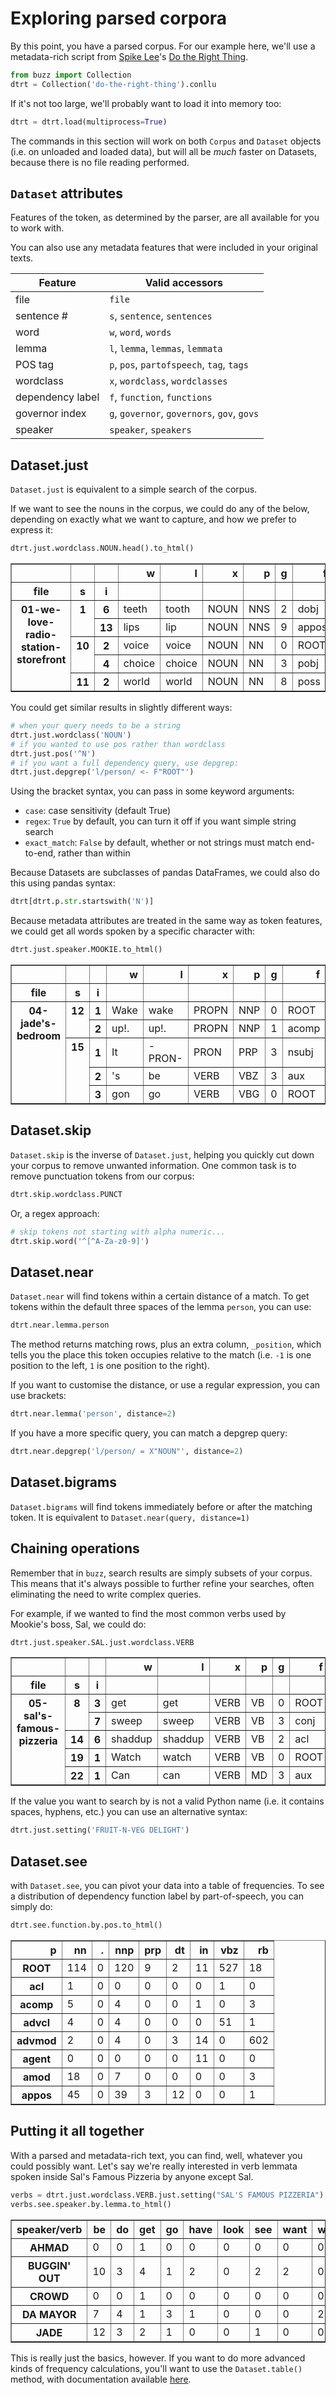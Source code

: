 # Exploring parsed corpora

By this point, you have a parsed corpus. For our example here, we'll use a metadata-rich script from [Spike Lee](https://en.wikipedia.org/wiki/Spike_Lee)'s [Do the Right Thing](https://en.wikipedia.org/wiki/Do_the_Right_Thing).

```python
from buzz import Collection
dtrt = Collection('do-the-right-thing').conllu
```

If it's not too large, we'll probably want to load it into memory too:

```python
dtrt = dtrt.load(multiprocess=True)
```

The commands in this section will work on both `Corpus` and `Dataset` objects (i.e. on unloaded and loaded data), but will all be *much* faster on Datasets, because there is no file reading performed.

## `Dataset` attributes

Features of the token, as determined by the parser, are all available for you to work with.

You can also use any metadata features that were included in your original texts.

| Feature | Valid accessors
|-------|---------------------------|
| file  | `file`            |
| sentence # | `s`, `sentence`, `sentences` | 
| word  | `w`, `word`, `words`            |
| lemma | `l`, `lemma`, `lemmas`, `lemmata` |
| POS tag | `p`, `pos`, `partofspeech`, `tag`, `tags` |
| wordclass | `x`, `wordclass`, `wordclasses` |
| dependency label | `f`, `function`, `functions` |
| governor index | `g`, `governor`, `governors`, `gov`, `govs` |
| speaker | `speaker`, `speakers` | 


## Dataset.just

`Dataset.just` is equivalent to a simple search of the corpus.

If we want to see the nouns in the corpus, we could do any of the below, depending on exactly what we want to capture, and how we prefer to express it:

```python
dtrt.just.wordclass.NOUN.head().to_html()
```

<table border="1" class="dataframe">
  <thead>
    <tr style="text-align: right;">
      <th></th>
      <th></th>
      <th></th>
      <th>w</th>
      <th>l</th>
      <th>x</th>
      <th>p</th>
      <th>g</th>
      <th>f</th>
    </tr>
    <tr>
      <th>file</th>
      <th>s</th>
      <th>i</th>
      <th></th>
      <th></th>
      <th></th>
      <th></th>
      <th></th>
      <th></th>
    </tr>
  </thead>
  <tbody>
    <tr>
      <th rowspan="5" valign="top">01-we-love-radio-station-storefront</th>
      <th rowspan="2" valign="top">1</th>
      <th>6</th>
      <td>teeth</td>
      <td>tooth</td>
      <td>NOUN</td>
      <td>NNS</td>
      <td>2</td>
      <td>dobj</td>
    </tr>
    <tr>
      <th>13</th>
      <td>lips</td>
      <td>lip</td>
      <td>NOUN</td>
      <td>NNS</td>
      <td>9</td>
      <td>appos</td>
    </tr>
    <tr>
      <th rowspan="2" valign="top">10</th>
      <th>2</th>
      <td>voice</td>
      <td>voice</td>
      <td>NOUN</td>
      <td>NN</td>
      <td>0</td>
      <td>ROOT</td>
    </tr>
    <tr>
      <th>4</th>
      <td>choice</td>
      <td>choice</td>
      <td>NOUN</td>
      <td>NN</td>
      <td>3</td>
      <td>pobj</td>
    </tr>
    <tr>
      <th>11</th>
      <th>2</th>
      <td>world</td>
      <td>world</td>
      <td>NOUN</td>
      <td>NN</td>
      <td>8</td>
      <td>poss</td>
    </tr>
  </tbody>
</table>

You could get similar results in slightly different ways:

```python
# when your query needs to be a string
dtrt.just.wordclass('NOUN')
# if you wanted to use pos rather than wordclass
dtrt.just.pos('^N')
# if you want a full dependency query, use depgrep:
dtrt.just.depgrep('l/person/ <- F"ROOT"')
```

Using the bracket syntax, you can pass in some keyword arguments:

* `case`: case sensitivity (default True)
* `regex`: `True` by default, you can turn it off if you want simple string search
* `exact_match`: `False` by default, whether or not strings must match end-to-end, rather than within

Because Datasets are subclasses of pandas DataFrames, we could also do this using pandas syntax:

```python
dtrt[dtrt.p.str.startswith('N')]
```

Because metadata attributes are treated in the same way as token features, we could get all words spoken by a specific character with:

```python
dtrt.just.speaker.MOOKIE.to_html()
```

<table border="1" class="dataframe">
  <thead>
    <tr style="text-align: right;">
      <th></th>
      <th></th>
      <th></th>
      <th>w</th>
      <th>l</th>
      <th>x</th>
      <th>p</th>
      <th>g</th>
      <th>f</th>
    </tr>
    <tr>
      <th>file</th>
      <th>s</th>
      <th>i</th>
      <th></th>
      <th></th>
      <th></th>
      <th></th>
      <th></th>
      <th></th>
    </tr>
  </thead>
  <tbody>
    <tr>
      <th rowspan="5" valign="top">04-jade's-bedroom</th>
      <th rowspan="2" valign="top">12</th>
      <th>1</th>
      <td>Wake</td>
      <td>wake</td>
      <td>PROPN</td>
      <td>NNP</td>
      <td>0</td>
      <td>ROOT</td>
    </tr>
    <tr>
      <th>2</th>
      <td>up!.</td>
      <td>up!.</td>
      <td>PROPN</td>
      <td>NNP</td>
      <td>1</td>
      <td>acomp</td>
    </tr>
    <tr>
      <th rowspan="3" valign="top">15</th>
      <th>1</th>
      <td>It</td>
      <td>-PRON-</td>
      <td>PRON</td>
      <td>PRP</td>
      <td>3</td>
      <td>nsubj</td>
    </tr>
    <tr>
      <th>2</th>
      <td>'s</td>
      <td>be</td>
      <td>VERB</td>
      <td>VBZ</td>
      <td>3</td>
      <td>aux</td>
    </tr>
    <tr>
      <th>3</th>
      <td>gon</td>
      <td>go</td>
      <td>VERB</td>
      <td>VBG</td>
      <td>0</td>
      <td>ROOT</td>
    </tr>
  </tbody>
</table>


## Dataset.skip

`Dataset.skip` is the inverse of `Dataset.just`, helping you quickly cut down your corpus to remove unwanted information. One common task is to remove punctuation tokens from our corpus:

```python
dtrt.skip.wordclass.PUNCT
```

Or, a regex approach:

```python
# skip tokens not starting with alpha numeric...
dtrt.skip.word('^[^A-Za-z0-9]')
```

## Dataset.near

`Dataset.near` will find tokens within a certain distance of a match. To get tokens within the default three spaces of the lemma `person`, you can use:

```python
dtrt.near.lemma.person
```

The method returns matching rows, plus an extra column, `_position`, which tells you the place this token occupies relative to the match (i.e. `-1` is one position to the left, `1` is one position to the right).

If you want to customise the distance, or use a regular expression, you can use brackets:

```python
dtrt.near.lemma('person', distance=2)
```

If you have a more specific query, you can match a depgrep query:

```python
dtrt.near.depgrep('l/person/ = X"NOUN"', distance=2)
```

## Dataset.bigrams

`Dataset.bigrams` will find tokens immediately before or after the matching token. It is equivalent to `Dataset.near(query, distance=1)`

## Chaining operations

Remember that in `buzz`, search results are simply subsets of your corpus. This means that it's always possible to further refine your searches, often eliminating the need to write complex queries.

For example, if we wanted to find the most common verbs used by Mookie's boss, Sal, we could do:

```python
dtrt.just.speaker.SAL.just.wordclass.VERB
```

<table border="1" class="dataframe">
  <thead>
    <tr style="text-align: right;">
      <th></th>
      <th></th>
      <th></th>
      <th>w</th>
      <th>l</th>
      <th>x</th>
      <th>p</th>
      <th>g</th>
      <th>f</th>
    </tr>
    <tr>
      <th>file</th>
      <th>s</th>
      <th>i</th>
      <th></th>
      <th></th>
      <th></th>
      <th></th>
      <th></th>
      <th></th>
    </tr>
  </thead>
  <tbody>
    <tr>
      <th rowspan="5" valign="top">05-sal's-famous-pizzeria</th>
      <th rowspan="2" valign="top">8</th>
      <th>3</th>
      <td>get</td>
      <td>get</td>
      <td>VERB</td>
      <td>VB</td>
      <td>0</td>
      <td>ROOT</td>
    </tr>
    <tr>
      <th>7</th>
      <td>sweep</td>
      <td>sweep</td>
      <td>VERB</td>
      <td>VB</td>
      <td>3</td>
      <td>conj</td>
    </tr>
    <tr>
      <th>14</th>
      <th>6</th>
      <td>shaddup</td>
      <td>shaddup</td>
      <td>VERB</td>
      <td>VB</td>
      <td>2</td>
      <td>acl</td>
    </tr>
    <tr>
      <th>19</th>
      <th>1</th>
      <td>Watch</td>
      <td>watch</td>
      <td>VERB</td>
      <td>VB</td>
      <td>0</td>
      <td>ROOT</td>
    </tr>
    <tr>
      <th>22</th>
      <th>1</th>
      <td>Can</td>
      <td>can</td>
      <td>VERB</td>
      <td>MD</td>
      <td>3</td>
      <td>aux</td>
    </tr>
  </tbody>
</table>

If the value you want to search by is not a valid Python name (i.e. it contains spaces, hyphens, etc.) you can use an alternative syntax:

```python
dtrt.just.setting('FRUIT-N-VEG DELIGHT')
```

## Dataset.see

with `Dataset.see`, you can pivot your data into a table of frequencies. To see a distribution of dependency function label by part-of-speech, you can simply do:

```python
dtrt.see.function.by.pos.to_html()
```

<table border="1" class="dataframe">
  <thead>
    <tr style="text-align: right;">
      <th>p</th>
      <th>nn</th>
      <th>.</th>
      <th>nnp</th>
      <th>prp</th>
      <th>dt</th>
      <th>in</th>
      <th>vbz</th>
      <th>rb</th>
    </tr>
  </thead>
  <tbody>
    <tr>
      <th>ROOT</th>
      <td>114</td>
      <td>0</td>
      <td>120</td>
      <td>9</td>
      <td>2</td>
      <td>11</td>
      <td>527</td>
      <td>18</td>
    </tr>
    <tr>
      <th>acl</th>
      <td>1</td>
      <td>0</td>
      <td>0</td>
      <td>0</td>
      <td>0</td>
      <td>0</td>
      <td>1</td>
      <td>0</td>
    </tr>
    <tr>
      <th>acomp</th>
      <td>5</td>
      <td>0</td>
      <td>4</td>
      <td>0</td>
      <td>0</td>
      <td>1</td>
      <td>0</td>
      <td>3</td>
    </tr>
    <tr>
      <th>advcl</th>
      <td>4</td>
      <td>0</td>
      <td>4</td>
      <td>0</td>
      <td>0</td>
      <td>0</td>
      <td>51</td>
      <td>1</td>
    </tr>
    <tr>
      <th>advmod</th>
      <td>2</td>
      <td>0</td>
      <td>4</td>
      <td>0</td>
      <td>3</td>
      <td>14</td>
      <td>0</td>
      <td>602</td>
    </tr>
    <tr>
      <th>agent</th>
      <td>0</td>
      <td>0</td>
      <td>0</td>
      <td>0</td>
      <td>0</td>
      <td>11</td>
      <td>0</td>
      <td>0</td>
    </tr>
    <tr>
      <th>amod</th>
      <td>18</td>
      <td>0</td>
      <td>7</td>
      <td>0</td>
      <td>0</td>
      <td>0</td>
      <td>0</td>
      <td>3</td>
    </tr>
    <tr>
      <th>appos</th>
      <td>45</td>
      <td>0</td>
      <td>39</td>
      <td>3</td>
      <td>12</td>
      <td>0</td>
      <td>0</td>
      <td>1</td>
    </tr>
  </tbody>
</table>


## Putting it all together

With a parsed and metadata-rich text, you can find, well, whatever you could possibly want. Let's say we're really interested in verb lemmata spoken inside Sal's Famous Pizzeria by anyone except Sal.

```python
verbs = dtrt.just.wordclass.VERB.just.setting("SAL'S FAMOUS PIZZERIA").skip.speaker.SAL
verbs.see.speaker.by.lemma.to_html()
```

<table border="1" class="dataframe">
  <thead>
    <tr style="text-align: right;">
      <th>speaker/verb</th>
      <th>be</th>
      <th>do</th>
      <th>get</th>
      <th>go</th>
      <th>have</th>
      <th>look</th>
      <th>see</th>
      <th>want</th>
      <th>will</th>
      <th>can</th>
    </tr>
  </thead>
  <tbody>
    <tr>
      <th>AHMAD</th>
      <td>0</td>
      <td>0</td>
      <td>1</td>
      <td>0</td>
      <td>0</td>
      <td>0</td>
      <td>0</td>
      <td>0</td>
      <td>0</td>
      <td>0</td>
    </tr>
    <tr>
      <th>BUGGIN' OUT</th>
      <td>10</td>
      <td>3</td>
      <td>4</td>
      <td>1</td>
      <td>2</td>
      <td>0</td>
      <td>2</td>
      <td>2</td>
      <td>0</td>
      <td>0</td>
    </tr>
    <tr>
      <th>CROWD</th>
      <td>0</td>
      <td>0</td>
      <td>1</td>
      <td>0</td>
      <td>0</td>
      <td>0</td>
      <td>0</td>
      <td>0</td>
      <td>0</td>
      <td>0</td>
    </tr>
    <tr>
      <th>DA MAYOR</th>
      <td>7</td>
      <td>4</td>
      <td>1</td>
      <td>3</td>
      <td>1</td>
      <td>0</td>
      <td>0</td>
      <td>0</td>
      <td>2</td>
      <td>0</td>
    </tr>
    <tr>
      <th>JADE</th>
      <td>12</td>
      <td>3</td>
      <td>2</td>
      <td>1</td>
      <td>0</td>
      <td>0</td>
      <td>1</td>
      <td>0</td>
      <td>0</td>
      <td>1</td>
    </tr>
  </tbody>
</table>

This is really just the basics, however. If you want to do more advanced kinds of frequency calculations, you'll want to use the `Dataset.table()` method, with documentation available [here](/en/latest/table).
